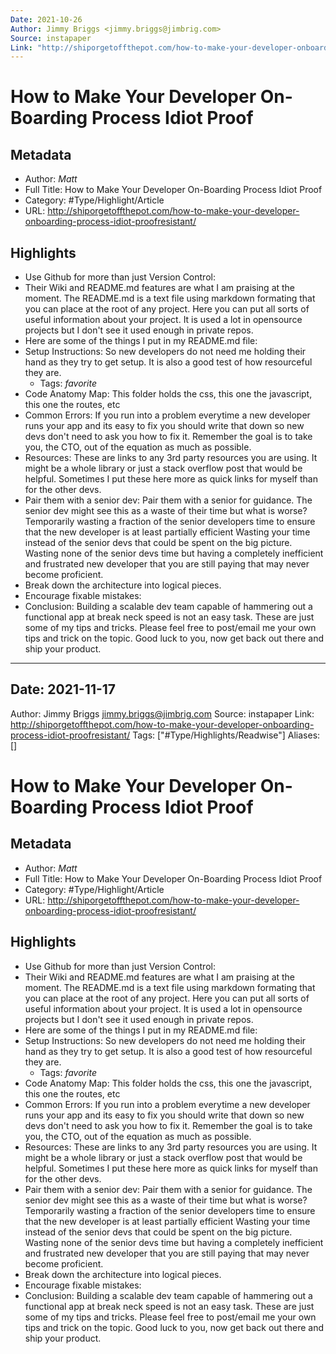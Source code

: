 ```yaml
---
Date: 2021-10-26
Author: Jimmy Briggs <jimmy.briggs@jimbrig.com>
Source: instapaper
Link: "http://shiporgetoffthepot.com/how-to-make-your-developer-onboarding-process-idiot-proofresistant/"
---
```


# How to Make Your Developer On-Boarding Process Idiot Proof

## Metadata

* Author: *Matt*
* Full Title: How to Make Your Developer On-Boarding Process Idiot Proof
* Category: #Type/Highlight/Article
* URL: http://shiporgetoffthepot.com/how-to-make-your-developer-onboarding-process-idiot-proofresistant/

## Highlights

* Use Github for more than just Version Control:
* Their Wiki and README.md features are what I am praising at the moment.
  The README.md is a text file using markdown formating that you can place at the root of any project. Here you can put all sorts of useful information about your project. It is used a lot in opensource projects but I don't see it used enough in private repos.
* Here are some of the things I put in my README.md file:
* Setup Instructions:
  So new developers do not need me holding their hand as they try to get setup. It is also a good test of how resourceful they are.
  * Tags: *favorite* 
* Code Anatomy Map:
  This folder holds the css, this one the javascript, this one the routes, etc
* Common Errors:
  If you run into a problem everytime a new developer runs your app and its easy to fix you should write that down so new devs don't need to ask you how to fix it. Remember the goal is to take you, the CTO, out of the equation as much as possible.
* Resources:
  These are links to any 3rd party resources you are using. It might be a whole library or just a stack overflow post that would be helpful. Sometimes I put these here more as quick links for myself than for the other devs.
* Pair them with a senior dev:
  Pair them with a senior for guidance.
  The senior dev might see this as a waste of their time but what is worse?
  Temporarily wasting a fraction of the senior developers time to ensure that the new developer is at least partially efficient
  Wasting your time instead of the senior devs that could be spent on the big picture.
  Wasting none of the senior devs time but having a completely inefficient and frustrated new developer that you are still paying that may never become proficient.
* Break down the architecture into logical pieces.
* Encourage fixable mistakes:
* Conclusion:
  Building a scalable dev team capable of hammering out a functional app at break neck speed is not an easy task. These are just some of my tips and tricks. Please feel free to post/email me your own tips and trick on the topic. Good luck to you, now get back out there and ship your product.

---

## Date: 2021-11-17
Author: Jimmy Briggs [jimmy.briggs@jimbrig.com](jimmy.briggs@jimbrig.com)
Source: instapaper
Link: http://shiporgetoffthepot.com/how-to-make-your-developer-onboarding-process-idiot-proofresistant/
Tags: \["#Type/Highlights/Readwise"\]
Aliases: \[\]

# How to Make Your Developer On-Boarding Process Idiot Proof

## Metadata

* Author: *Matt*
* Full Title: How to Make Your Developer On-Boarding Process Idiot Proof
* Category: #Type/Highlight/Article
* URL: http://shiporgetoffthepot.com/how-to-make-your-developer-onboarding-process-idiot-proofresistant/

## Highlights

* Use Github for more than just Version Control:
* Their Wiki and README.md features are what I am praising at the moment.
  The README.md is a text file using markdown formating that you can place at the root of any project. Here you can put all sorts of useful information about your project. It is used a lot in opensource projects but I don't see it used enough in private repos.
* Here are some of the things I put in my README.md file:
* Setup Instructions:
  So new developers do not need me holding their hand as they try to get setup. It is also a good test of how resourceful they are.
  * Tags: *favorite* 
* Code Anatomy Map:
  This folder holds the css, this one the javascript, this one the routes, etc
* Common Errors:
  If you run into a problem everytime a new developer runs your app and its easy to fix you should write that down so new devs don't need to ask you how to fix it. Remember the goal is to take you, the CTO, out of the equation as much as possible.
* Resources:
  These are links to any 3rd party resources you are using. It might be a whole library or just a stack overflow post that would be helpful. Sometimes I put these here more as quick links for myself than for the other devs.
* Pair them with a senior dev:
  Pair them with a senior for guidance.
  The senior dev might see this as a waste of their time but what is worse?
  Temporarily wasting a fraction of the senior developers time to ensure that the new developer is at least partially efficient
  Wasting your time instead of the senior devs that could be spent on the big picture.
  Wasting none of the senior devs time but having a completely inefficient and frustrated new developer that you are still paying that may never become proficient.
* Break down the architecture into logical pieces.
* Encourage fixable mistakes:
* Conclusion:
  Building a scalable dev team capable of hammering out a functional app at break neck speed is not an easy task. These are just some of my tips and tricks. Please feel free to post/email me your own tips and trick on the topic. Good luck to you, now get back out there and ship your product.
